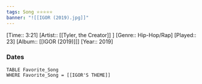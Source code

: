 ```yaml
---
tags: Song ⭐⭐⭐⭐⭐ 
banner: "![[IGOR (2019).jpg]]"
---
```

[Time:: 3:21]
[Artist:: [[Tyler, the Creator]] ]
[Genre:: Hip-Hop/Rap]
[Played:: 23]
[Album:: [[IGOR (2019)]]]
[Year:: 2019]
### Dates
````dataview
TABLE Favorite_Song
WHERE Favorite_Song = [[IGOR'S THEME]]
````